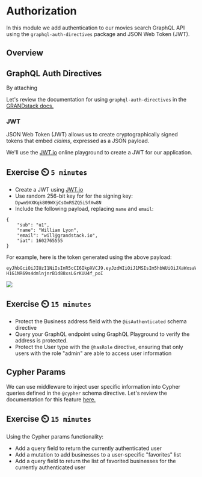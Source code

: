 # Authorization

In this module we add authentication to our movies search GraphQL API using the `graphql-auth-directives` package and JSON Web Token (JWT).

## Overview

## GraphQL Auth Directives

By attaching 

Let's review the documentation for using `graphql-auth-directives` in the [GRANDstack docs.](https://grandstack.io/docs/neo4j-graphql-js-middleware-authorization)

### JWT

JSON Web Token (JWT) allows us to create cryptographically signed tokens that embed *claims*, expressed as a JSON payload.

We'll use the [JWT.io](https://jwt.io) online playground to create a JWT for our application.

## Exercise ⏲️ `5 minutes`

* Create a JWT using [JWT.io](https://jwt.io)
* Use random 256-bit key for for the signing key: `Dpwm9XXKqk809WXjCsOmRSZQ5i5fXw8N`
* Include the following payload, replacing `name` and `email`:

```
{
    "sub": "u1",
    "name": "William Lyon",
    "email": "will@grandstack.io",
    "iat": 1602765555
}

```

For example, here is the token generated using the above payload:

```
eyJhbGciOiJIUzI1NiIsInR5cCI6IkpXVCJ9.eyJzdWIiOiJ1MSIsIm5hbWUiOiJXaWxsaWFtIEx5b24iLCJlbWFpbCI6IndpbGxAZ3JhbmRzdGFjay5pbyIsImlhdCI6MTYwMjc2NTU1NX0._gOShe-H1G1NR69s4dmlnjnrB1d88xsLGrKUU4f_poI
```

![](jwt-io.png)

## Exercise ⏲️ `15 minutes`

* Protect the Business address field with the `@isAuthenticated` schema directive
* Query your GraphQL endpoint using GraphQL Playground to verify the address is protected.
* Protect the User type with the `@hasRole` directive, ensuring that only users with the role "admin" are able to access user information


## Cypher Params

We can use middleware to inject user specific information into Cypher queries defined in the `@cypher` schema directive. Let's review the documentation for this feature [here.](https://grandstack.io/docs/neo4j-graphql-js-middleware-authorization#cypher-parameters-from-context)

## Exercise ⏲️ `15 minutes`

Using the Cypher params functionality:

* Add a query field to return the currently authenticated user
* Add a mutation to add businesses to a user-specific "favorites" list
* Add a query field to return the list of favorited businesses for the currently authenticated user
